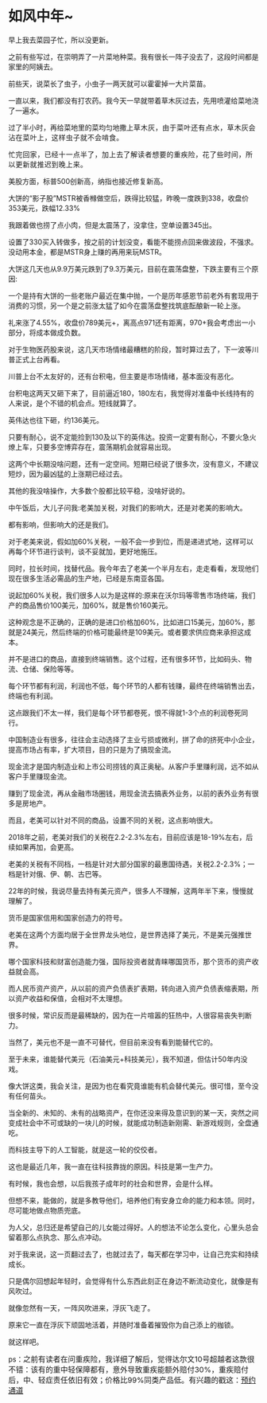 # 如风中年~

<p style="visibility: visible;">早上我去菜园子忙，所以没更新。</p><p style="visibility: visible;">之前有些写过，在崇明弄了一片菜地种菜。我有很长一阵子没去了，这段时间都是家里的阿姨去。</p><p style="visibility: visible;">前些天，说菜长了虫子，小虫子一两天就可以霍霍掉一大片菜苗。</p><p style="visibility: visible;">一直以来，我们都没有打农药。我今天一早就带着草木灰过去，先用喷灌给菜地浇了一遍水。</p><p style="visibility: visible;">过了半小时，再给菜地里的菜均匀地撒上<span style="background-color: transparent; caret-color: var(--weui-BRAND); letter-spacing: 0.034em; visibility: visible;">草木灰，由于菜叶还有点水，草木灰会沾在菜叶上，这样虫子就不会啃食。</span></p><p style="visibility: visible;"><span style="background-color: transparent; caret-color: var(--weui-BRAND); letter-spacing: 0.034em; visibility: visible;">忙完回家，已经十一点半了，加上去了解读者想要的重疾险，花了些时间，所以更新就推迟到晚上来。</span></p><p style="visibility: visible;">美股方面，标普500创新高，纳指也接近修复新高。</p><p style="visibility: visible;">大饼的“影子股”MSTR被香橼做空后，跌得比较猛，昨晚一度跌到338，收盘价353美元，跌幅12.33%</p><p style="visibility: visible;">我跟着做也捞了点小肉，但是太震荡了，没拿住，空单设置345出。</p><p style="visibility: visible;">设置了330买入转做多，按之前的计划没变，看能不能捞点回来做波段，不强求。没动用本金，都是MSTR身上赚的再用来玩MSTR。</p><p style="visibility: visible;">大饼这几天也从9.9万美元跌到了9.3万美元，目前在震荡盘整，下跌主要有三个原因:</p><p style="visibility: visible;">一个是持有大饼的一些老账户最近在集中抛，一个是历年感恩节前老外有套现用于消费的习惯，另一个是之前涨太猛了如今在震荡盘整找筑底酝酿新一轮上涨。</p><p style="visibility: visible;">礼来涨了4.55%，收盘价789美元+，离高点971还有距离，970+我会考虑出一小部分，将成本做成负数。</p><p style="visibility: visible;">对于生物医药股来说，这几天市场情绪最糟糕的阶段，暂时算过去了，下一波等川普正式上台再看。</p><p style="visibility: visible;">川普上台不太友好的，还有台积电，但主要是市场情绪，基本面没有恶化。</p><p style="visibility: visible;">台积电这两天又砸下来了，目前逼近180，180左右，我觉得对准备中长线持有的人来说，是个不错的机会点。短线就算了。</p><p style="visibility: visible;">英伟达也往下砸，约136美元。</p><p>只要有耐心，说不定能捡到130及以下的英伟达。投资一定要有耐心，不要火急火燎上车，只要多空博弈存在，震荡期机会就容易出现。</p><p>这两个中长期没啥问题，还有一定空间。短期已经说了很多次，没有意义，不建议短炒，因为最凶猛的上涨期已经过去。</p><p>其他的我没啥操作，大多数个股都比较平稳，没啥好说的。</p><p>中午饭后，大儿子问我:老美加关税，对我们的影响大，还是对老美的影响大。</p><p>都有影响，但影响大的还是我们。</p><p>对于老美来说，假如加60%关税，一般不会一步到位，而是递进式地，这样可以再每个环节进行谈判，谈不妥就加，更好地施压。</p><p>同时，拉长时间，找替代品。我今年去了老美一个半月左右，走走看看，发现他们现在很多生活必需品的生产地，已经是东南亚各国。</p><p>说起加60%关税，我们很多人以为是这样的:原来在沃尔玛等零售市场终端，我们产的商品售价100美元，加60%，就是售价160美元。</p><p>这种观念是不正确的，正确的是进口价格加60%，比如进口15美元，加60%，那就是24美元，然后终端的价格可能最终是109美元。或者要求供应商来承担这成本。</p><p>并不是进口的商品，直接到终端销售。这个过程，还有很多环节，比如码头、物流、仓储、保险等等。</p><p>每个环节都有利润，利润也不低，每个环节的人都有钱赚，最终在终端销售出去，终端也有利润。</p><p>这点跟我们不太一样，我们是每个环节都卷死，恨不得就1-3个点的利润卷死同行。</p><p>中国制造业有很多，往往会主动选择了主业亏损或微利，拼了命的挤死中小企业，提高市场占有率，扩大项目，目的只是为了搞现金流。</p><p>现金流才是国内制造业和上市公司捞钱的真正奥秘。从客户手里赚利润，远不如从客户手里赚现金流。</p><p>赚到了现金流，再从金融市场圈钱，用现金流去搞表外业务，以前的表外业务有很多是房地产。</p><p>而且，老美可以针对不同的商品，设置不同的关税，这点影响很大。</p><p>2018年之前，老美对我们的关税在2.2-2.3%左右，目前应该是18-19%左右，后续如果再加，会更高。</p><p>老美的关税有不同档，一档是针对大部分国家的最惠国待遇，关税2.2-2.3%；一档是针对俄、伊、朝、古巴等。</p><p>22年的时候，我说尽量去持有美元资产，很多人不理解，这两年半下来，慢慢就理解了。</p><p>货币是国家信用和国家创造力的符号。</p><p>老美在这两个方面均居于全世界龙头地位，是世界选择了美元，不是美元强推世界。</p><p>哪个国家科技和财富创造能力强，国际投资者就青睐哪国货币，那个货币的资产收益就会高。</p><p>而人民币资产资产，从以前的资产负债表扩表期，转向进入资产负债表缩表期，所以资产收益和保值，会相对不太理想。</p><p>很多时候，常识反而是最稀缺的，因为在一片喧嚣的狂热中，人很容易丧失判断力。</p><p>当然了，美元也不是一直不可替代，但目前来没有看到能替代它的。</p><p>至于未来，谁能替代美元（石油美元+科技美元），我不知道，但估计50年内没戏。</p><p>像大饼这类，我会关注，是因为也在看究竟谁能有机会替代美元。很可惜，至今没有任何苗头。</p><p>当全新的、未知的、未有的战略资产，在你还没来得及意识到的某一天，突然之间变成社会中不可或缺的一块儿的时候，就能成功制造新刚需、新游戏规则，全盘通吃。</p><p>而科技主导下的人工智能，就是这一轮的佼佼者。</p><p>这也是最近几年，我一直在往科技靠拢的原因。科技是第一生产力。</p><p>有时候，我也会想，以后我孩子成年时的社会和世界，会是什么样。</p><p>但想不来，能做的，就是多教导他们，培养他们有安身立命的能力和本领。同时，尽可能地做点物质兜底。</p><p>为人父，总归还是希望自己的儿女能过得好。人的想法不论怎么变化，心里头总会留着那么点执念、那么点冲动。</p><p>对于我来说，这一页翻过去了，也就过去了，每天都在学习中，让自己充实和持续成长。</p><p>只是偶尔回想起年轻时，会觉得有什么东西此刻正在身边不断流动变化，就像是有风吹过。</p><p>就像忽然有一天，一阵风吹进来，浮灰飞走了。</p><p>原来它一直在浮灰下顽固地活着，并随时准备着摧毁你为自己添上的枷锁。</p><p>就这样吧。</p><p style="margin-bottom: 0px;">ps：<span style="font-size: 15px;">之前有读者在问重疾险，我详细了解后，觉得达尔文10号超越者这款很不错：该有的重中轻保障都有，意外导致重疾能额外赔付30%，重疾赔付后，中、轻症责任依旧有效；价格比99%同类产品低。有兴趣的戳这：</span><a class="weapp_text_link wx_tap_link js_wx_tap_highlight" data-miniprogram-appid="wx9e0d5cc5cf0255b0" data-miniprogram-path="pages/reservation/index?id=1073426&amp;entrance=1021&amp;activityKey=mqiaUb&amp;type=1&amp;createTime=1704787153110" data-miniprogram-applink="" data-miniprogram-nickname="天机奇谈" data-miniprogram-type="text" data-miniprogram-servicetype="" style="font-size: 15px;" href=""><span style="font-size: 15px;">预约通道</span></a><span></span></p><p style="display: none;"><mp-style-type data-value="3"></mp-style-type></p>